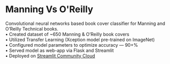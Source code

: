 # Manning Vs O'Reilly

Convolutional neural networks based book cover classifier for Manning and O’Reilly Technical books.  
• Created dataset of ~650 Manning & O’Reilly book covers  
• Utilized Transfer Learning (Xception model pre-trained on ImageNet)   
• Configured model parameters to optimize accuracy — 90+%  
• Served model as web-app via Flask and Streamlit  
• Deployed on [Streamlit Community Cloud](https://manningversusoreilly.streamlit.app/)
